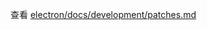 查看 [electron/docs/development/patches.md](https://github.com/electron/electron/blob/master/docs/development/patches.md)